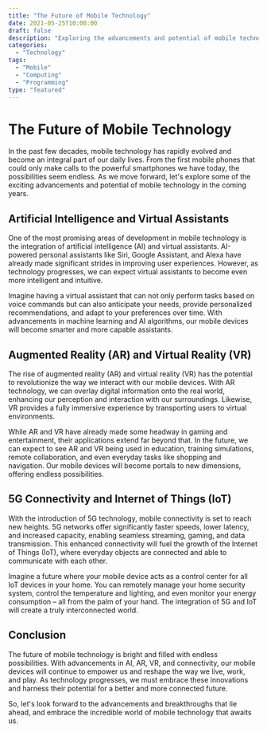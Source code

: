 ```yaml
---
title: "The Future of Mobile Technology"
date: 2021-05-25T10:00:00
draft: false
description: "Exploring the advancements and potential of mobile technology in the coming years."
categories: 
  - "Technology"
tags:
  - "Mobile"
  - "Computing"
  - "Programming"
type: "featured"
---
```


# The Future of Mobile Technology

In the past few decades, mobile technology has rapidly evolved and become an integral part of our daily lives. From the first mobile phones that could only make calls to the powerful smartphones we have today, the possibilities seem endless. As we move forward, let's explore some of the exciting advancements and potential of mobile technology in the coming years.

## Artificial Intelligence and Virtual Assistants

One of the most promising areas of development in mobile technology is the integration of artificial intelligence (AI) and virtual assistants. AI-powered personal assistants like Siri, Google Assistant, and Alexa have already made significant strides in improving user experiences. However, as technology progresses, we can expect virtual assistants to become even more intelligent and intuitive.

Imagine having a virtual assistant that can not only perform tasks based on voice commands but can also anticipate your needs, provide personalized recommendations, and adapt to your preferences over time. With advancements in machine learning and AI algorithms, our mobile devices will become smarter and more capable assistants.

## Augmented Reality (AR) and Virtual Reality (VR)

The rise of augmented reality (AR) and virtual reality (VR) has the potential to revolutionize the way we interact with our mobile devices. With AR technology, we can overlay digital information onto the real world, enhancing our perception and interaction with our surroundings. Likewise, VR provides a fully immersive experience by transporting users to virtual environments.

While AR and VR have already made some headway in gaming and entertainment, their applications extend far beyond that. In the future, we can expect to see AR and VR being used in education, training simulations, remote collaboration, and even everyday tasks like shopping and navigation. Our mobile devices will become portals to new dimensions, offering endless possibilities.

## 5G Connectivity and Internet of Things (IoT)

With the introduction of 5G technology, mobile connectivity is set to reach new heights. 5G networks offer significantly faster speeds, lower latency, and increased capacity, enabling seamless streaming, gaming, and data transmission. This enhanced connectivity will fuel the growth of the Internet of Things (IoT), where everyday objects are connected and able to communicate with each other.

Imagine a future where your mobile device acts as a control center for all IoT devices in your home. You can remotely manage your home security system, control the temperature and lighting, and even monitor your energy consumption – all from the palm of your hand. The integration of 5G and IoT will create a truly interconnected world.

## Conclusion

The future of mobile technology is bright and filled with endless possibilities. With advancements in AI, AR, VR, and connectivity, our mobile devices will continue to empower us and reshape the way we live, work, and play. As technology progresses, we must embrace these innovations and harness their potential for a better and more connected future.

So, let's look forward to the advancements and breakthroughs that lie ahead, and embrace the incredible world of mobile technology that awaits us.
